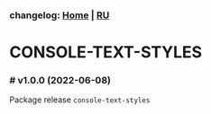 ### changelog: [Home](./../README.md) | [RU](./CHANGELOG-RU.md)

# CONSOLE-TEXT-STYLES

### # v1.0.0 (2022-06-08)

Package release `console-text-styles`
